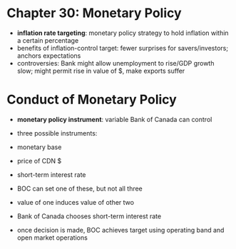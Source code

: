 Chapter 30: Monetary Policy
============================

* **inflation rate targeting**: monetary policy strategy to hold inflation within a certain percentage
* benefits of inflation-control target: fewer surprises for savers/investors; anchors expectations
* controversies: Bank might allow unemployment to rise/GDP growth slow; might permit rise in value of $, make exports suffer

Conduct of Monetary Policy
==========================

* **monetary policy instrument**: variable Bank of Canada can control
* three possible instruments:
* monetary base
* price of CDN $
* short-term interest rate
* BOC can set one of these, but not all three
* value of one induces value of other two
* Bank of Canada chooses short-term interest rate

* once decision is made, BOC achieves target using operating band and open market operations
